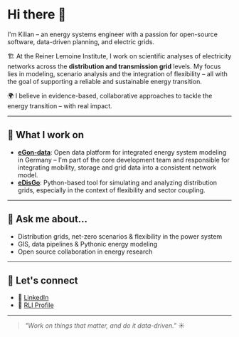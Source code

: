 # Hi there 👋

I'm Kilian – an energy systems engineer with a passion for open-source software, data-driven planning, and electric grids.

🏗️ At the Reiner Lemoine Institute, I work on scientific analyses of electricity networks across the **distribution and transmission grid** levels. My focus lies in modeling, scenario analysis and the integration of flexibility – all with the goal of supporting a reliable and sustainable energy transition.

🌍 I believe in evidence-based, collaborative approaches to tackle the energy transition – with real impact.

---

## 🔧 What I work on

- **[eGon-data](https://github.com/openego/eGon-data)**: Open data platform for integrated energy system modeling in Germany – I'm part of the core development team and responsible for integrating mobility, storage and grid data into a consistent network model.
- **[eDisGo](https://github.com/openego/eDisGo)**: Python-based tool for simulating and analyzing distribution grids, especially in the context of flexibility and sector coupling.

---

## 💬 Ask me about...

- Distribution grids, net-zero scenarios & flexibility in the power system  
- GIS, data pipelines & Pythonic energy modeling  
- Open source collaboration in energy research

---

## 🔗 Let's connect

- 💼 [LinkedIn](https://www.linkedin.com/in/kilian-helfenbein-a97326187)
- 🧪 [RLI Profile](https://reiner-lemoine-institut.de/person/kilian-helfenbein/)

---

> _"Work on things that matter, and do it data-driven."_ ☀️
